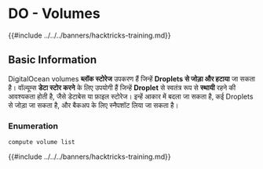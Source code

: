 # DO - Volumes

{{#include ../../../banners/hacktricks-training.md}}

## Basic Information

DigitalOcean volumes **ब्लॉक स्टोरेज** उपकरण हैं जिन्हें **Droplets से जोड़ा और हटाया** जा सकता है। वॉल्यूम्स **डेटा स्टोर करने** के लिए उपयोगी हैं जिन्हें **Droplet** से स्वतंत्र रूप से **स्थायी** रहने की आवश्यकता होती है, जैसे डेटाबेस या फ़ाइल स्टोरेज। इन्हें आकार में बदला जा सकता है, कई Droplets से जोड़ा जा सकता है, और बैकअप के लिए स्नैपशॉट लिया जा सकता है।

### Enumeration
```
compute volume list
```
{{#include ../../../banners/hacktricks-training.md}}
